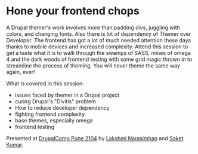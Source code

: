 # Hone your frontend chops
A Drupal themer's work involves more than padding divs, juggling with colors, and changing fonts. Also there is lot of dependency of Themer over Developer. The frontend has got a lot of much needed attention these days thanks to mobile devices and increased complexity. Attend this session to get a taste what it is to walk through the swamps of SASS, mines of omega 4 and the dark woods of frontend testing with some grid magic thrown in to streamline the process of theming. You will never theme the same way again, ever!

What is covered in this session:
* issues faced by themer in a Drupal project
* curing Drupal's "Divitis" problem
* How to reduce developer dependency
* fighting frontend complexity
* base themes, especially omega
* frontend testing

Presented at [DrupalCamp Pune 2104](http://camp2014.punedrupalgroup.com/) by [Lakshmi Narasimhan](https://twitter.com/lakshminp) and [Saket Kumar](https://twitter.com/saket_kmr).

